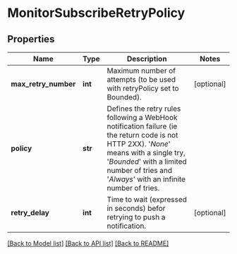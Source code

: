 # MonitorSubscribeRetryPolicy

## Properties
Name | Type | Description | Notes
------------ | ------------- | ------------- | -------------
**max_retry_number** | **int** | Maximum number of attempts (to be used with retryPolicy set to Bounded). | [optional] 
**policy** | **str** | Defines the retry rules following a WebHook notification failure (ie the return code is not HTTP 2XX). &#39;_None_&#39; means with a single try, &#39;_Bounded_&#39; with a limited number of tries and &#39;_Always_&#39;  with an infinite number of tries.   | 
**retry_delay** | **int** | Time to wait (expressed in seconds) befor retrying to push a notification. | [optional] 

[[Back to Model list]](../../README.md#documentation-for-models) [[Back to API list]](../../README.md#documentation-for-api-endpoints) [[Back to README]](../../README.md)


